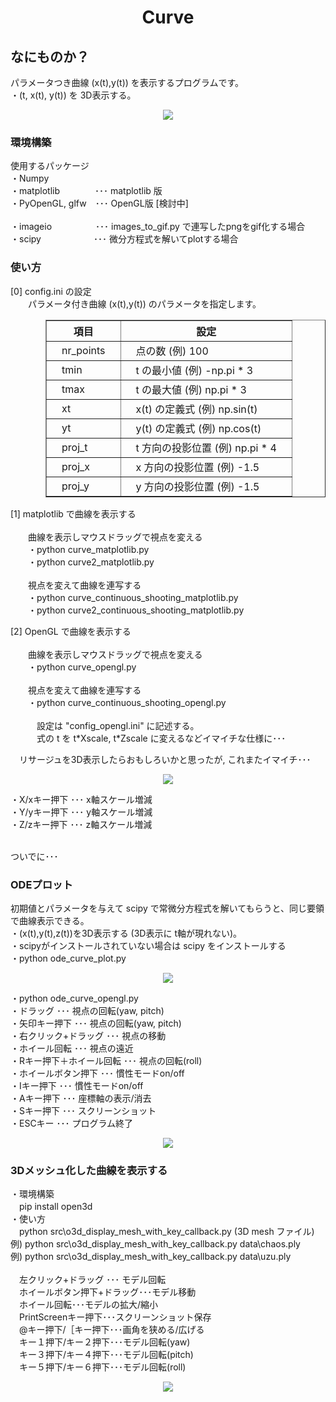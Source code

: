 <html lang="ja">
    <head>
        <meta charset="utf-8" />
    </head>
<body>
<h1><center>Curve</center></h1>
<h2>なにものか？</h2>
<p>
パラメータつき曲線 (x(t),y(t)) を表示するプログラムです。<br>
・(t, x(t), y(t)) を 3D表示する。
</p>
<center><img src="images/curve.gif"></center>
<h3>環境構築</h3>
<p>
使用するパッケージ<br>
・Numpy <br>
・matplotlib　　　　･･･ matplotlib 版<br>
・PyOpenGL, glfw　･･･ OpenGL版 [検討中]<br>
<br>
・imageio　　　　　･･･ images_to_gif.py で連写したpngをgif化する場合<br>
・scipy　　　　　　･･･ 微分方程式を解いてplotする場合<br>
</p>
<h3>使い方</h3>
<p>
[0] config.ini の設定<br>
　　パラメータ付き曲線 (x(t),y(t)) のパラメータを指定します。
<div style="padding-left: 4em;" padding="1px 10px 1px 10px">
            <table border="1">
                <tr><th>項目</th><th>設定</th></tr>
                <tr><td>　nr_points　</td><td>　点の数 (例) 100　</td></tr>
                <tr><td>　tmin　</td><td>　t の最小値 (例) -np.pi * 3　</td></tr>
                <tr><td>　tmax　</td><td>　t の最大値 (例) np.pi * 3　</td></tr>
                <tr><td>　xt　</td><td>　x(t) の定義式 (例) np.sin(t)　</td></tr>
                <tr><td>　yt　</td><td>　y(t) の定義式 (例) np.cos(t)　</td></tr>
                <tr><td>　proj_t　</td><td>　t 方向の投影位置 (例) np.pi * 4　</td></tr>
                <tr><td>　proj_x　</td><td>　x 方向の投影位置 (例) -1.5　</td></tr>
                <tr><td>　proj_y　</td><td>　y 方向の投影位置 (例) -1.5　</td></tr>
            </table>
</div>
</p>

<p>
[1] matplotlib で曲線を表示する<br>
<br>
　　曲線を表示しマウスドラッグで視点を変える<br>
　　・python curve_matplotlib.py<br>
　　・python curve2_matplotlib.py<br>
<br>
　　視点を変えて曲線を連写する<br>
　　・python curve_continuous_shooting_matplotlib.py<br>
　　・python curve2_continuous_shooting_matplotlib.py<br>
</p>

<p>
[2] OpenGL で曲線を表示する<br>
<br>
　　曲線を表示しマウスドラッグで視点を変える<br>
　　・python curve_opengl.py<br>
<br>
　　視点を変えて曲線を連写する<br>
　　・python curve_continuous_shooting_opengl.py<br>
    <br>
　　　設定は "config_opengl.ini" に記述する。<br>
　　　式の t を t*Xscale, t*Zscale に変えるなどイマイチな仕様に･･･<br>
</p>
<p>
　リサージュを3D表示したらおもしろいかと思ったが, これまたイマイチ･･･
</p>
<center><img src="images/curve_opengl.gif"></center>
<p>
・X/xキー押下 ･･･ x軸スケール増減<br>
・Y/yキー押下 ･･･ y軸スケール増減<br>
・Z/zキー押下 ･･･ z軸スケール増減<br>
</p>
<br>
ついでに･･･
<h3>ODEプロット</h3>
<p>
初期値とパラメータを与えて scipy で常微分方程式を解いてもらうと、同じ要領で曲線表示できる。<br>
・(x(t),y(t),z(t))を3D表示する (3D表示に t軸が現れない)。<br>
・scipyがインストールされていない場合は scipy をインストールする<br>
・python ode_curve_plot.py
</p>
<center><img src="images/ode_plot.gif"></center>
<p>
・python ode_curve_opengl.py<br>
・ドラッグ ･･･ 視点の回転(yaw, pitch)<br>
・矢印キー押下 ･･･ 視点の回転(yaw, pitch)<br>
・右クリック+ドラッグ ･･･ 視点の移動<br>
・ホイール回転 ･･･ 視点の遠近<br>
・Rキー押下＋ホイール回転 ･･･ 視点の回転(roll)<br>
・ホイールボタン押下 ･･･ 慣性モードon/off <br>
・Iキー押下 ･･･ 慣性モードon/off<br>
・Aキー押下 ･･･ 座標軸の表示/消去<br>
・Sキー押下 ･･･ スクリーンショット<br>
・ESCキー ･･･ プログラム終了
</p>
<center><img src="images/ode_curve_opengl.gif"></center>
<h3>3Dメッシュ化した曲線を表示する</h3>
<p>
・環境構築<br>
　pip install open3d<br>
・使い方<br>
　python  src\o3d_display_mesh_with_key_callback.py  (3D mesh ファイル) <br>
  例) python  src\o3d_display_mesh_with_key_callback.py  data\chaos.ply <br>
  例) python  src\o3d_display_mesh_with_key_callback.py  data\uzu.ply <br>
<br>
　左クリック+ドラッグ ･･･ モデル回転<br>
　ホイールボタン押下+ドラッグ･･･モデル移動<br>
　ホイール回転･･･モデルの拡大/縮小<br>
　PrintScreenキー押下･･･スクリーンショット保存<br>
　@キー押下/［キー押下･･･画角を狭める/広げる<br>
　キー１押下/キー２押下･･･モデル回転(yaw)<br>
　キー３押下/キー４押下･･･モデル回転(pitch)<br>
　キー５押下/キー６押下･･･モデル回転(roll)<br>
</p>
<center><img src="images/open3d_visualizer.gif"></center>
    </body>
</html>
